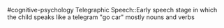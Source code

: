 #cognitive-psychology 
Telegraphic Speech::Early speech stage in which the child speaks like a telegram "go car" mostly nouns and verbs